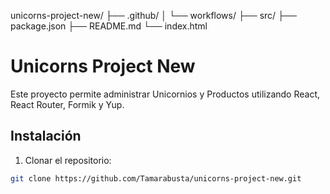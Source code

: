 
unicorns-project-new/
 ├── .github/
 │    └── workflows/
 ├── src/
 ├── package.json
 ├── README.md
 └── index.html

# Unicorns Project New

Este proyecto permite administrar Unicornios y Productos utilizando React, React Router, Formik y Yup.

## Instalación

1. Clonar el repositorio:
```bash
git clone https://github.com/Tamarabusta/unicorns-project-new.git

